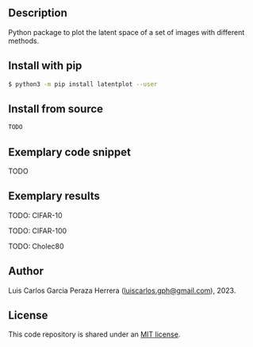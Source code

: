 Description
-----------

Python package to plot the latent space of a set of images with different methods.


Install with pip
----------------

```bash
$ python3 -m pip install latentplot --user
```


Install from source
-------------------

```bash
TODO
```


Exemplary code snippet
----------------------

TODO


Exemplary results
-----------------

TODO: CIFAR-10

TODO: CIFAR-100

TODO: Cholec80


Author
------

Luis Carlos Garcia Peraza Herrera (luiscarlos.gph@gmail.com), 2023.


License
-------

This code repository is shared under an [MIT license](LICENSE).
